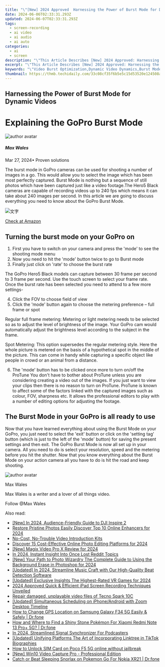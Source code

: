 ```yaml
---
title: "\"[New] 2024 Approved  Harnessing the Power of Burst Mode for Dynamic Videos\""
date: 2024-06-06T02:33:31.293Z
updated: 2024-06-07T02:33:31.293Z
tags: 
  - screen-recording
  - ai video
  - ai audio
  - ai auto
categories: 
  - ai
  - screen
description: "\"This Article Describes [New] 2024 Approved: Harnessing the Power of Burst Mode for Dynamic Videos\""
excerpt: "\"This Article Describes [New] 2024 Approved: Harnessing the Power of Burst Mode for Dynamic Videos\""
keywords: "\"Video Burst Optimization,Dynamic Video Dynamics,Burst Mode Video Tech,Enhanced Video Motion,Fast-Paced Video Rendering,Burst Modes for Videos,Dynamic Video Streaming\""
thumbnail: https://thmb.techidaily.com/33c08cf35f6b5e5c15d53520e124508a521ab9ce21cadff2a0841b9ab0ad5414.jpg
---
```


## Harnessing the Power of Burst Mode for Dynamic Videos

# Explaining the GoPro Burst Mode

![author avatar](https://images.wondershare.com/filmora/article-images/max-wales-author.jpg)

##### Max Wales

 Mar 27, 2024• Proven solutions

 The burst mode in GoPro cameras can be used for shooting a number of images in a go. This would allow you to select the image which has been most perfectly captured. Burst Mode is nothing but a sequence of still photos which have been captured just like a video footage.The Hero5 Black cameras are capable of recording videos up to 240 fps which means it can take about 240 images per second. In this article we are going to discuss everything you need to know about the GoPro Burst Mode.

![文字](https://images.wondershare.com/filmora/article-images/gopro-hero5-black-1.jpg)

[Check at Amazon](https://www.amazon.com/gp/product/B01M14ATO0/ref=as%5Fli%5Ftl?ie=UTF8&tag=vs-flora-20&camp=1789&creative=9325&linkCode=as2&creativeASIN=B01M14ATO0&linkId=5ce54ea937ecffa6b1b8056b6922abaa)

## Turning the burst mode on your GoPro on

1. First you have to switch on your camera and press the 'mode' to see the shooting mode menu
2. Now you need to hit the 'mode' button twice to go to Burst mode
3. Finally just click on 'rate' to choose the burst rate

 The GoPro Hero5 Black models can capture between 30 frame per second to 3 frame per second. Use the touch screen to select your frame rate. Once the burst rate has been selected you need to attend to a few more settings-

4. Click the FOV to choose field of view
5. Click the 'mode' button again to choose the metering preference – full frame or spot

 Regular full frame metering: Metering or light metering needs to be selected so as to adjust the level of brightness of the image. Your GoPro cam would automatically adjust the brightness level according to the subject in the frame.

 Spot Metering: This option supersedes the regular metering style. Here the whole picture is metered on the basis of a hypothetical spot in the middle of the picture. This can come in handy while capturing a specific object like people in crowd or an animal from a distance.

6. The 'mode' button has to be clicked once more to turn on/off the ProTune You don't have to bother about ProTune unless you are considering creating a video out of the images. If you just want to view your clips then there is no reason to turn on ProTune. ProTune is known to affect some of the factors linked with the captured images such as colour, FOV, sharpness etc. It allows the professional editors to play with a number of editing options for adjusting the footage.

## The Burst Mode in your GoPro is all ready to use

 Now that you have learned everything about using the Burst Mode on your GoPro, you just need to select the 'exit' button or click on the 'setting tag' button (which is just to the left of the 'mode' button) for saving the present settings and then exit. The GoPro Burst Mode is now all set up in your camera. All you need to do is select your resolution, speed and the metering before you hit the shutter. Now that you know everything about the Burst Mode on your action camera all you have to do is hit the road and keep shooting.

![author avatar](https://images.wondershare.com/filmora/article-images/max-wales-author.jpg)

Max Wales

Max Wales is a writer and a lover of all things video.

Follow @Max Wales


<ins class="adsbygoogle"
     style="display:block"
     data-ad-format="autorelaxed"
     data-ad-client="ca-pub-7571918770474297"
     data-ad-slot="1223367746"></ins>



<ins class="adsbygoogle"
     style="display:block"
     data-ad-client="ca-pub-7571918770474297"
     data-ad-slot="8358498916"
     data-ad-format="auto"
     data-full-width-responsive="true"></ins>


<span class="atpl-alsoreadstyle">Also read:</span>
<div><ul>
<li><a href="https://vp-tips.techidaily.com/new-in-2024-audience-friendly-guide-to-dji-inspire-2/"><u>[New] In 2024, Audience-Friendly Guide to DJI Inspire 2</u></a></li>
<li><a href="https://vp-tips.techidaily.com/restore-pristine-photos-easily-discover-top-10-online-enhancers-for-2024/"><u>Restore Pristine Photos Easily  Discover Top 10 Online Enhancers for 2024</u></a></li>
<li><a href="https://vp-tips.techidaily.com/no-cost-no-trouble-video-introduction-kits/"><u>No-Cost, No-Trouble Video Introduction Kits</u></a></li>
<li><a href="https://vp-tips.techidaily.com/discover-15-cost-effective-online-photo-editing-platforms-for-2024/"><u>Discover 15 Cost-Effective Online Photo Editing Platforms for 2024</u></a></li>
<li><a href="https://vp-tips.techidaily.com/new-magix-video-pro-x-review-for-2024/"><u>[New] Magix Video Pro X Review for 2024</u></a></li>
<li><a href="https://vp-tips.techidaily.com/in-2024-instant-insight-into-once-lost-reddit-topics/"><u>In 2024, Instant Insight Into Once Lost Reddit Topics</u></a></li>
<li><a href="https://vp-tips.techidaily.com/new-your-path-to-photo-wizardry-the-complete-guide-to-using-the-background-erase-in-photoshop-for-2024/"><u>[New] Your Path to Photo Wizardry  The Complete Guide to Using the Background Erase in Photoshop for 2024</u></a></li>
<li><a href="https://vp-tips.techidaily.com/updated-in-2024-streamline-music-craft-with-our-high-quality-beat-detection-software/"><u>[Updated] In 2024, Streamline Music Craft with Our High-Quality Beat Detection Software</u></a></li>
<li><a href="https://vp-tips.techidaily.com/updated-exclusive-insights-the-highest-rated-vr-games-for-2024/"><u>[Updated] Exclusive Insights  The Highest-Rated VR Games for 2024</u></a></li>
<li><a href="https://remote-screen-capture.techidaily.com/2024-approved-quick-and-efficient-ipad-screen-recording-techniques-unveiled/"><u>2024 Approved  Quick & Efficient iPad Screen Recording Techniques Unveiled</u></a></li>
<li><a href="https://techidaily.com/repair-damaged-unplayable-video-files-of-tecno-spark-10c-by-stellar-video-repair-mobile-video-repair/"><u>Repair damaged, unplayable video files of Tecno Spark 10C</u></a></li>
<li><a href="https://digital-screen-recording.techidaily.com/updated-simultaneous-scheduling-on-iphoneandroid-with-zoom-desktop-timeline/"><u>[Updated] Simultaneous Scheduling on iPhone/Android with Zoom Desktop Timeline</u></a></li>
<li><a href="https://location-social.techidaily.com/how-to-change-gps-location-on-samsung-galaxy-f34-5g-easily-and-safely-drfone-by-drfone-virtual-android/"><u>How to Change GPS Location on Samsung Galaxy F34 5G Easily & Safely | Dr.fone</u></a></li>
<li><a href="https://android-pokemon-go.techidaily.com/how-and-where-to-find-a-shiny-stone-pokemon-for-xiaomi-redmi-note-13-proplus-5g-drfone-by-drfone-virtual-android/"><u>How and Where to Find a Shiny Stone Pokémon For Xiaomi Redmi Note 13 Pro+ 5G? | Dr.fone</u></a></li>
<li><a href="https://some-skills.techidaily.com/in-2024-streamlined-signal-synchronizer-for-podcasters/"><u>In 2024, Streamlined Signal Synchronizer  For Podcasters</u></a></li>
<li><a href="https://some-skills.techidaily.com/updated-unifying-platforms-the-art-of-incorporating-linktree-in-tiktok-biographies/"><u>[Updated] Unifying Platforms  The Art of Incorporating Linktree in TikTok Biographies</u></a></li>
<li><a href="https://sim-unlock.techidaily.com/how-to-unlock-sim-card-on-poco-f5-5g-online-without-jailbreak-by-drfone-android/"><u>How to Unlock SIM Card on Poco F5 5G online without jailbreak</u></a></li>
<li><a href="https://on-screen-recording.techidaily.com/new-win10-video-capture-pro-professional-edition/"><u>[New] Win10 Video Capture Pro - Professional Edition</u></a></li>
<li><a href="https://android-pokemon-go.techidaily.com/catch-or-beat-sleeping-snorlax-on-pokemon-go-for-nokia-xr21-drfone-by-drfone-virtual-android/"><u>Catch or Beat Sleeping Snorlax on Pokemon Go For Nokia XR21 | Dr.fone</u></a></li>
</ul></div>
